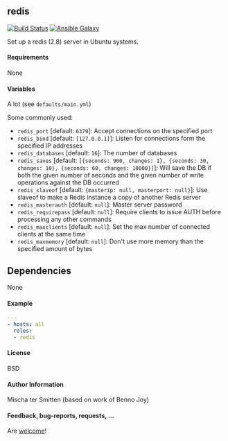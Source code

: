## redis

[![Build Status](https://travis-ci.org/Oefenweb/ansible-redis.svg?branch=master)](https://travis-ci.org/Oefenweb/ansible-redis) [![Ansible Galaxy](http://img.shields.io/badge/ansible--galaxy-redis-blue.svg)](https://galaxy.ansible.com/list#/roles/1724)

Set up a redis (2.8) server in Ubuntu systems.

#### Requirements

None

#### Variables

A lot (see `defaults/main.yml`)

Some commonly used:

* `redis_port` [default: `6379`]: Accept connections on the specified port
* `redis_bind` [default: `[127.0.0.1]`]: Listen for connections form the specified IP addresses
* `redis_databases` [default: `16`]: The number of databases
* `redis_saves` [default: `[{seconds: 900, changes: 1}, {seconds: 30, changes: 10}, {seconds: 60, changes: 10000}]`]: Will save the DB if both the given number of seconds and the given number of write operations against the DB occurred
* `redis_slaveof` [default: `{masterip: null, masterport: null}`]: Use slaveof to make a Redis instance a copy of another Redis server
* `redis_masterauth` [default: `null`]: Master server password
* `redis_requirepass` [default: `null`]: Require clients to issue AUTH <PASSWORD> before processing any other commands
* `redis_maxclients` [default: `null`]: Set the max number of connected clients at the same time
* `redis_maxmemory` [default: `null`]: Don't use more memory than the specified amount of bytes

## Dependencies

None

#### Example

```yaml
---
- hosts: all
  roles:
  - redis
```

#### License

BSD

#### Author Information

Mischa ter Smitten (based on work of Benno Joy)

#### Feedback, bug-reports, requests, ...

Are [welcome](https://github.com/Oefenweb/ansible-redis/issues)!
